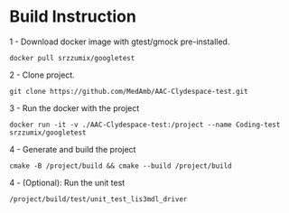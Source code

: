 # Build Instruction

1 - Download docker image with gtest/gmock pre-installed.
```console
docker pull srzzumix/googletest
```

2 - Clone project.
```console
git clone https://github.com/MedAmb/AAC-Clydespace-test.git
```

3 - Run the docker with the project
```console
docker run -it -v ./AAC-Clydespace-test:/project --name Coding-test srzzumix/googletest
```

4 - Generate and build the project
```console
cmake -B /project/build && cmake --build /project/build
```

4 - (Optional): Run the unit test
```console
/project/build/test/unit_test_lis3mdl_driver
```